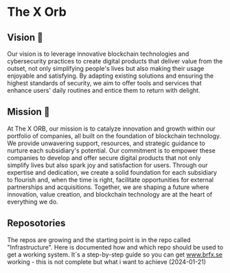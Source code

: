 # The X Orb  

## Vision 🌈
Our vision is to leverage innovative blockchain technologies and cybersecurity practices to create digital products that deliver value from the outset, not only simplifying people's lives but also making their usage enjoyable and satisfying. By adapting existing solutions and ensuring the highest standards of security, we aim to offer tools and services that enhance users' daily routines and entice them to return with delight.

## Mission 🧙
At The X ORB, our mission is to catalyze innovation and growth within our portfolio of companies, all built on the foundation of blockchain technology. We provide unwavering support, resources, and strategic guidance to nurture each subsidiary's potential. Our commitment is to empower these companies to develop and offer secure digital products that not only simplify lives but also spark joy and satisfaction for users. Through our expertise and dedication, we create a solid foundation for each subsidiary to flourish and, when the time is right, facilitate opportunities for external partnerships and acquisitions. Together, we are shaping a future where innovation, value creation, and blockchain technology are at the heart of everything we do.

## Reposotories
The repos are growing and the starting point is in the repo called "Infrastructure". Here is documented how and which repo should be used to get a working system.
It´s a step-by-step guide so you can get www.brfx.se working - this is not complete but what i want to achieve (2024-01-21) 

<!--

**Here are some ideas to get you started:**

🙋‍♀️ A short introduction - what is your organization all about?
🌈 Contribution guidelines - how can the community get involved?
👩‍💻 Useful resources - where can the community find your docs? Is there anything else the community should know?
🍿 Fun facts - what does your team eat for breakfast?
🧙 Remember, you can do mighty things with the power of [Markdown](https://docs.github.com/github/writing-on-github/getting-started-with-writing-and-formatting-on-github/basic-writing-and-formatting-syntax)
-->
